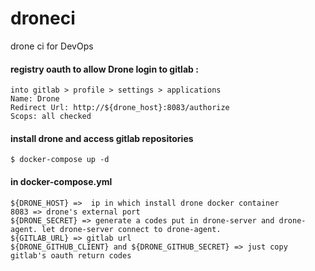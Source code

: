 # droneci
drone ci for DevOps

#### registry oauth to allow Drone login to gitlab :
```
into gitlab > profile > settings > applications
Name: Drone
Redirect Url: http://${drone_host}:8083/authorize
Scops: all checked
```
####  install drone and access gitlab repositories

```
$ docker-compose up -d 
```
#### in docker-compose.yml

```
${DRONE_HOST} =>  ip in which install drone docker container
8083 => drone's external port
${DRONE_SECRET} => generate a codes put in drone-server and drone-agent. let drone-server connect to drone-agent.
${GITLAB_URL} => gitlab url
${DRONE_GITHUB_CLIENT} and ${DRONE_GITHUB_SECRET} => just copy gitlab's oauth return codes
```

